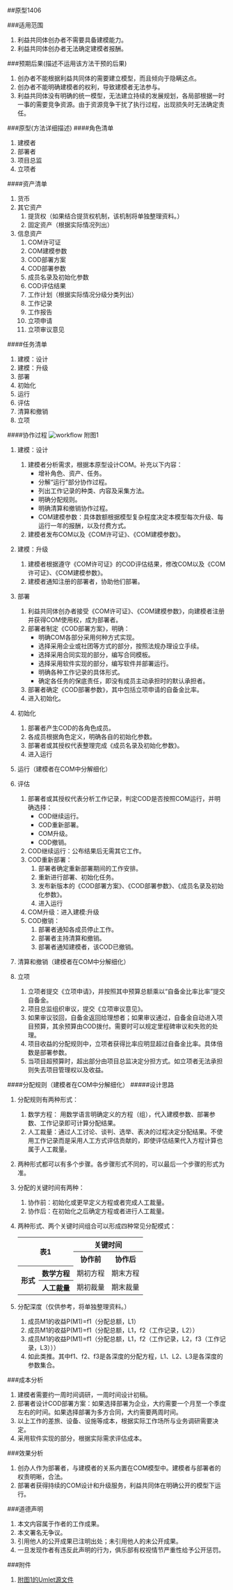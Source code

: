 ##原型1406

<a name="scope" id="scope"></a> 
###适用范围
1. 利益共同体创办者不需要具备建模能力。
2. 利益共同体创办者无法确定建模者报酬。

<a name="trend" id="trend"></a> 
###预期后果(描述不运用该方法干预的后果)
1. 创办者不能根据利益共同体的需要建立模型，而且倾向于隐瞒这点。
2. 创办者不能明确建模者的权利，导致建模者无法参与。
3. 利益共同体没有明确的统一模型，无法建立持续的发展规划，各局部根据一时一事的需要竞争资源。由于资源竞争干扰了执行过程，出现损失时无法确定责任。

<a name="method" id="method"></a> 
###原型(方法详细描述) 
####角色清单
1. 建模者
2. 部署者
3. 项目总监
4. 立项者

####资产清单
1. 货币
2. 其它资产
	1. 提货权（如果结合提货权机制，该机制将单独整理资料。）
	2. 固定资产（根据实际情况列出）
3. 信息资产
	1. COM许可证
	2. COM建模参数
	3. COD部署方案
	4. COD部署参数
	5. 成员名录及初始化参数
	6. COD评估结果
	7. 工作计划（根据实际情况分级分类列出）
	8. 工作记录
	9. 工作报告
	10. 立项申请
	11. 立项审议意见

####任务清单
1. 建模：设计
2. 建模：升级
3. 部署
4. 初始化
5. 运行
6. 评估
7. 清算和撤销
8. 立项
	
####协作过程
![workflow](huangyg.2001.pic.1.png)
附图1

1. 建模：设计
	1. 建模者分析需求，根据本原型设计COM。补充以下内容：
		- 增补角色、资产、任务。
		- 分解“运行”部分协作过程。
		- 列出工作记录的种类、内容及采集方法。
		- 明确分配规则。
		- 明确清算和撤销协作过程。
		- COM建模参数：具体数额根据模型复杂程度决定本模型每次升级、每运行一年的报酬，以及付费方式。
	2. 建模者发布COM以及《COM许可证》、《COM建模参数》。 

2. 建模：升级
	1. 建模者根据遵守《COM许可证》的COD评估结果，修改COM以及《COM许可证》、《COM建模参数》。
	2. 建模者通知注册的部署者，协助他们部署。

3. 部署
	1. 利益共同体创办者接受《COM许可证》、《COM建模参数》，向建模者注册并获得COM使用权，成为部署者。
	2. 部署者制定《COD部署方案》，明确：
		- 明确COM各部分采用何种方式实现。
		- 选择采用企业或社团等方式的部分，按照法规办理设立手续。
		- 选择采用合同实现的部分，编写合同模板。
		- 选择采用软件实现的部分，编写软件并部署运行。
		- 明确各种工作记录的具体形式。
		- 确定各任务的保底责任，即没有成员主动承担时的默认承担者。
	3. 部署者确定《COD部署参数》，其中包括立项申请的自备金比率。
	4. 进入初始化。

4. 初始化
	1. 部署者产生COD的各角色成员。
	2. 各成员根据角色定义，明确各自的初始化参数。
	3. 部署者或其授权代表整理完成《成员名录及初始化参数》。
	4. 进入运行

5. 运行（建模者在COM中分解细化）
	
6. 评估
	1. 部署者或其授权代表分析工作记录，判定COD是否按照COM运行，并明确选择：
		- COD继续运行。
		- COD重新部署。
		- COM升级。
		- COD撤销。
	2. COD继续运行：公布结果后无需其它工作。
	3. COD重新部署：
		1. 部署者确定重新部署期间的工作安排。
		2. 重新进行部署、初始化任务。
		3. 发布新版本的《COD部署方案》、《COD部署参数》、《成员名录及初始化参数》。
		4. 进入运行
	4. COM升级：进入建模:升级
	5. COD撤销：
		1. 部署者通知各成员停止工作。
		2. 部署者主持清算和撤销。
		3. 部署者通知建模者，该COD已撤销。

7. 清算和撤销（建模者在COM中分解细化）
8. 立项
	1. 立项者提交《立项申请》，并按照其中预算总额乘以“自备金比率比率”提交自备金。
	2. 项目总监组织审议，提交《立项审议意见》。
	3. 如果审议驳回，自备金返回给理想者；如果审议通过，自备金自动进入项目预算，其余预算由COD拨付。需要时可以规定里程碑审议和失败的处理。
	4. 项目收益的分配规则中，立项者获得比率应明显超过自备金比率。具体倍数是部署参数。
	5. 当项目超预算时，超出部分由项目总监决定分担方式。如立项者无法承担则失去项目管理权以及收益。

####分配规则（建模者在COM中分解细化）
#####设计思路
1. 分配规则有两种形式：
	1. 数学方程： 用数学语言明确定义的方程（组），代入建模参数、部署参数、工作记录即可计算分配结果。
	2. 人工裁量：通过人工讨论、谈判、选举、表决的过程决定分配结果。不使用工作记录而是采用人工方式评估贡献的，即使评估结果代入方程计算也属于人工裁量。
2. 两种形式都可以有多个步骤。各步骤形式不同的，可以最后一个步骤的形式为准。
3. 分配的关键时间有两种：
	1. 协作前：初始化或更早定义方程或者完成人工裁量。
	2. 协作后：在初始化之后确定方程或者进行人工裁量。
<a name="alloctype" id="alloctype"></a> 
4. 两种形式、两个关键时间组合可以形成四种常见分配模式：
	<table>
	<tr><th rowspan="2"colspan="2">表1</th><th colspan="2">关键时间</th></tr>
	<tr><th>协作前</th><th>协作后</th></tr>
	<tr><th rowspan="2">形式</th><th>数学方程</th><td>期初方程</td><td>期末方程</td></tr>
	<tr><th>人工裁量</th><td>期初裁量</td><td>期末裁量</td></tr>
	</table>

5. 分配深度（仅供参考，将单独整理资料。）
	1. 成员M1的收益P(M1)=f1（分配总额，L1）
	2. 成员M1的收益P(M1)=f1（分配总额，L1，f2（工作记录，L2））
	3. 成员M1的收益P(M1)=f1（分配总额，L1，f2（工作记录，L2，f3（工作记录，L3）））
	4. 如此类推。其中f1、f2、f3是各深度的分配方程，L1、L2、L3是各深度的参数集合。

<a name="cost" id="cost"></a> 
###成本分析
1. 建模者需要约一周时间调研，一周时间设计初稿。
2. 部署者设计COD部署方案：如果选择部署为企业，大约需要一个月至一个季度左右的时间。如果选择部署为多方合同，大约需要两周时间。
3. 以上工作的差旅、设备、设施等成本，根据实际工作场所与业务调研需要决定。
4. 采用软件实现的部分，根据实际需求评估成本。

<a name="effect" id="effect"></a> 
###效果分析
1. 创办人作为部署者，与建模者的关系内置在COM模型中。建模者与部署者的权责明晰，合法。
2. 部署者获得持续的COM设计和升级服务，利益共同体在明确公开的模型下运行。

<a name="statement" id="statement"></a>
###道德声明
1. 本文内容属于作者的工作成果。
2. 本文署名无争议。
3. 引用他人的公开成果已注明出处；未引用他人的未公开成果。
4. 一旦发现作者有违反此声明的行为，俱乐部有权视情节严重性给予公开惩罚。

<a name="att" id="att"></a>
###附件
1. [附图1的Umlet源文件](huangyg.2001.att.1.uxf)